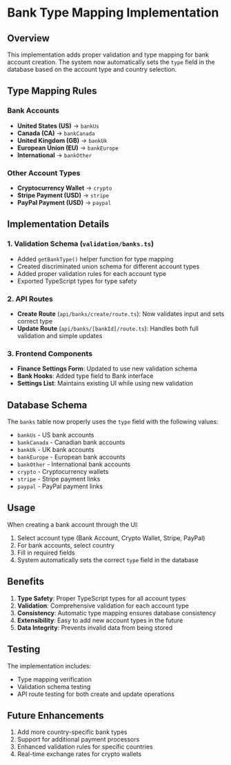 # Bank Type Mapping Implementation

## Overview

This implementation adds proper validation and type mapping for bank account creation. The system now automatically sets the `type` field in the database based on the account type and country selection.

## Type Mapping Rules

### Bank Accounts
- **United States (US)** → `bankUs`
- **Canada (CA)** → `bankCanada`
- **United Kingdom (GB)** → `bankUk`
- **European Union (EU)** → `bankEurope`
- **International** → `bankOther`

### Other Account Types
- **Cryptocurrency Wallet** → `crypto`
- **Stripe Payment (USD)** → `stripe`
- **PayPal Payment (USD)** → `paypal`

## Implementation Details

### 1. Validation Schema (`validation/banks.ts`)
- Added `getBankType()` helper function for type mapping
- Created discriminated union schema for different account types
- Added proper validation rules for each account type
- Exported TypeScript types for type safety

### 2. API Routes
- **Create Route** (`api/banks/create/route.ts`): Now validates input and sets correct type
- **Update Route** (`api/banks/[bankId]/route.ts`): Handles both full validation and simple updates

### 3. Frontend Components
- **Finance Settings Form**: Updated to use new validation schema
- **Bank Hooks**: Added type field to Bank interface
- **Settings List**: Maintains existing UI while using new validation

## Database Schema

The `banks` table now properly uses the `type` field with the following values:
- `bankUs` - US bank accounts
- `bankCanada` - Canadian bank accounts
- `bankUk` - UK bank accounts
- `bankEurope` - European bank accounts
- `bankOther` - International bank accounts
- `crypto` - Cryptocurrency wallets
- `stripe` - Stripe payment links
- `paypal` - PayPal payment links

## Usage

When creating a bank account through the UI:

1. Select account type (Bank Account, Crypto Wallet, Stripe, PayPal)
2. For bank accounts, select country
3. Fill in required fields
4. System automatically sets the correct `type` field in the database

## Benefits

1. **Type Safety**: Proper TypeScript types for all account types
2. **Validation**: Comprehensive validation for each account type
3. **Consistency**: Automatic type mapping ensures database consistency
4. **Extensibility**: Easy to add new account types in the future
5. **Data Integrity**: Prevents invalid data from being stored

## Testing

The implementation includes:
- Type mapping verification
- Validation schema testing
- API route testing for both create and update operations

## Future Enhancements

1. Add more country-specific bank types
2. Support for additional payment processors
3. Enhanced validation rules for specific countries
4. Real-time exchange rates for crypto wallets 
